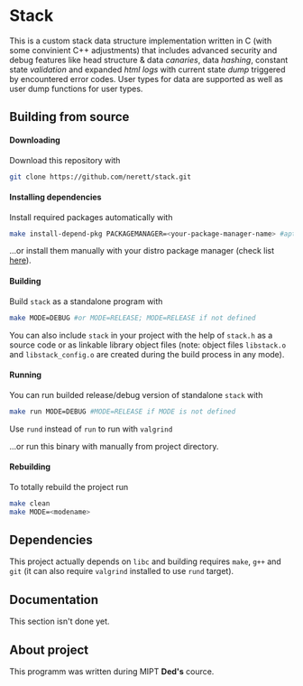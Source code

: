 # Stack
This is a custom stack data structure implementation written in C (with some convinient C++ adjustments) that includes advanced security and debug features like head structure & data *canaries*, data *hashing*, constant state *validation* and expanded *html logs* with current state *dump* triggered by encountered error codes. User types for data are supported as well as user dump functions for user types.

## Building from source
#### Downloading
Download this repository with

```bash
git clone https://github.com/nerett/stack.git
```

#### Installing dependencies
Install required packages automatically with

```bash
make install-depend-pkg PACKAGEMANAGER=<your-package-manager-name> #apt is used by default
```

...or install them manually with your distro package manager (check list [here](https://github.com/nerett/stack#Dependencies)).

#### Building
Build `stack` as a standalone program with

```bash
make MODE=DEBUG #or MODE=RELEASE; MODE=RELEASE if not defined
```

You can also include `stack` in your project with the help of `stack.h` as a source code or as linkable library object files (note: object files `libstack.o` and `libstack_config.o` are created during the build process in any mode).

#### Running
You can run builded release/debug version of standalone `stack` with

```bash
make run MODE=DEBUG #MODE=RELEASE if MODE is not defined
```

Use `rund` instead of `run` to run with `valgrind`

...or run this binary with manually from project directory.

#### Rebuilding
To totally rebuild the project run

```bash
make clean
make MODE=<modename>
```

## Dependencies
This project actually depends on `libc` and building requires `make`, `g++` and `git` (it can also require `valgrind` installed to use `rund` target).


## Documentation
This section isn't done yet.

## About project
This programm was written during MIPT **Ded's** cource.
